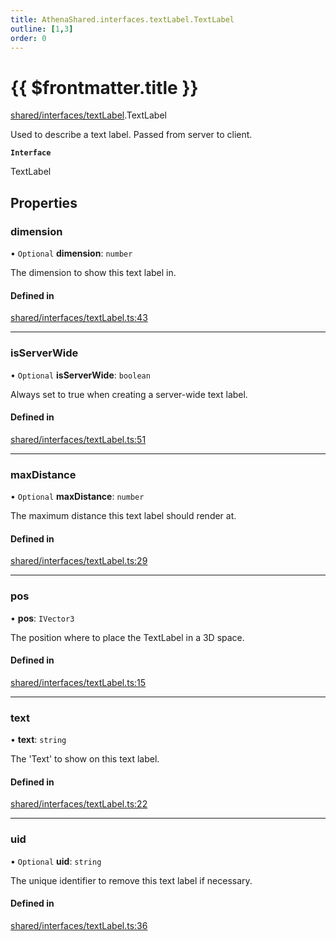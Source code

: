 ```yaml
---
title: AthenaShared.interfaces.textLabel.TextLabel
outline: [1,3]
order: 0
---
```


# {{ $frontmatter.title }}


[shared/interfaces/textLabel](../modules/shared_interfaces_textLabel.md).TextLabel

Used to describe a text label. Passed from server to client.

**`Interface`**

TextLabel

## Properties

### dimension

• `Optional` **dimension**: `number`

The dimension to show this text label in.

#### Defined in

[shared/interfaces/textLabel.ts:43](https://github.com/Stuyk/altv-athena/blob/41bbc82/src/core/shared/interfaces/textLabel.ts#L43)

___

### isServerWide

• `Optional` **isServerWide**: `boolean`

Always set to true when creating a server-wide text label.

#### Defined in

[shared/interfaces/textLabel.ts:51](https://github.com/Stuyk/altv-athena/blob/41bbc82/src/core/shared/interfaces/textLabel.ts#L51)

___

### maxDistance

• `Optional` **maxDistance**: `number`

The maximum distance this text label should render at.

#### Defined in

[shared/interfaces/textLabel.ts:29](https://github.com/Stuyk/altv-athena/blob/41bbc82/src/core/shared/interfaces/textLabel.ts#L29)

___

### pos

• **pos**: `IVector3`

The position where to place the TextLabel in a 3D space.

#### Defined in

[shared/interfaces/textLabel.ts:15](https://github.com/Stuyk/altv-athena/blob/41bbc82/src/core/shared/interfaces/textLabel.ts#L15)

___

### text

• **text**: `string`

The 'Text' to show on this text label.

#### Defined in

[shared/interfaces/textLabel.ts:22](https://github.com/Stuyk/altv-athena/blob/41bbc82/src/core/shared/interfaces/textLabel.ts#L22)

___

### uid

• `Optional` **uid**: `string`

The unique identifier to remove this text label if necessary.

#### Defined in

[shared/interfaces/textLabel.ts:36](https://github.com/Stuyk/altv-athena/blob/41bbc82/src/core/shared/interfaces/textLabel.ts#L36)
